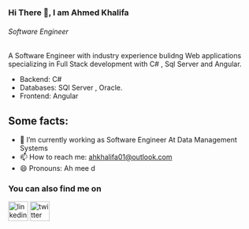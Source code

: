 
###  Hi There 👋, I am Ahmed Khalifa

###### *Software Engineer*

A Software Engineer with industry experience bulidng Web applications  specializing in Full Stack development with C# , Sql Server and Angular. 

* Backend: C#
* Databases: SQl Server , Oracle.
* Frontend: Angular

## Some facts: 

- 🔭 I’m currently working as Software Engineer At Data Management Systems
- 📫 How to reach me: ahkhalifa01@outlook.com
- 😄 Pronouns: Ah mee d


### You can also find me on
[<img src='https://cdn.jsdelivr.net/npm/simple-icons@3.0.1/icons/linkedin.svg' alt='linkedin' height='40'>](https://www.linkedin.com/in/akhalifa0101/) [<img src='https://cdn.jsdelivr.net/npm/simple-icons@3.0.1/icons/twitter.svg' alt='twitter' height='40'>](https://twitter.com/AKhalifa0101)  



